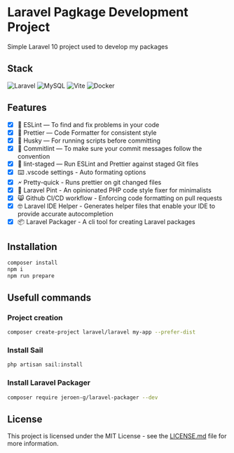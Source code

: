 # Laravel Pagkage Development Project

Simple Laravel 10 project used to develop my packages

## Stack

![Laravel](https://img.shields.io/badge/laravel-%23FF2D20.svg?style=for-the-badge&logo=laravel&logoColor=white)
![MySQL](https://img.shields.io/badge/mysql-%2300f.svg?style=for-the-badge&logo=mysql&logoColor=white)
![Vite](https://img.shields.io/badge/vite-%23646CFF.svg?style=for-the-badge&logo=vite&logoColor=white)
![Docker](https://img.shields.io/badge/docker-%230db7ed.svg?style=for-the-badge&logo=docker&logoColor=white)

## Features

- [x] 📏 ESLint — To find and fix problems in your code
- [x] 💖 Prettier — Code Formatter for consistent style
- [x] 🐶 Husky — For running scripts before committing
- [x] 🚓 Commitlint — To make sure your commit messages follow the convention
- [x] 🚫 lint-staged — Run ESLint and Prettier against staged Git files
- [x] ⌨️ .vscode settings - Auto formating options
- [x] 🗲 Pretty-quick - Runs prettier on git changed files
- [x] 🍺 Laravel Pint - An opinionated PHP code style fixer for minimalists
- [x] 😸 Github CI/CD workflow - Enforcing code formatting on pull requests
- [x] 🤓 Laravel IDE Helper - Generates helper files that enable your IDE to provide accurate autocompletion
- [x] 📦 Laravel Packager - A cli tool for creating Laravel packages

## Installation

```sh
composer install
npm i
npm run prepare
```

## Usefull commands

### Project creation

```sh
composer create-project laravel/laravel my-app --prefer-dist
```

### Install Sail

```sh
php artisan sail:install
```

### Install Laravel Packager

```sh
composer require jeroen-g/laravel-packager --dev
```

## License

This project is licensed under the MIT License - see the [LICENSE.md](LICENSE.md) file for more information.
